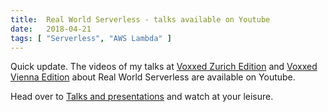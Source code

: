 ```yaml
---
title:  Real World Serverless - talks available on Youtube
date:   2018-04-21
tags: [ "Serverless", "AWS Lambda" ]
---
```


Quick update. The videos of my talks at [Voxxed Zurich Edition](/assets/media/2018-03-08/real_world_serverless_20180307-voxxed-zurich.pdf) and [Voxxed Vienna Edition](/assets/media/2018-03-13/real_world_serverless_20180311-voxxed-vienna-final.pdf) about Real World Serverless are available on Youtube.

Head over to [Talks and presentations](/talks) and watch at your leisure.
